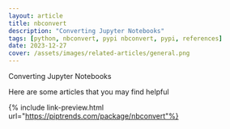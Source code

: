 ```yaml
---
layout: article
title: nbconvert
description: "Converting Jupyter Notebooks"
tags: [python, nbconvert, pypi nbconvert, pypi, references]
date: 2023-12-27
cover: /assets/images/related-articles/general.png
---
```


Converting Jupyter Notebooks

Here are some articles that you may find helpful

{% include link-preview.html url="https://piptrends.com/package/nbconvert"%}